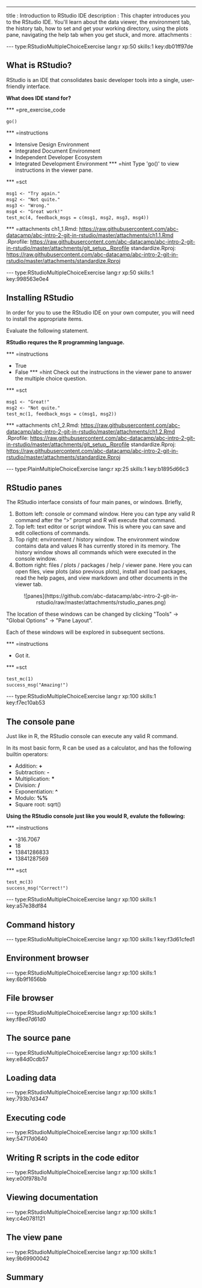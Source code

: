 ---
title       : Introduction to RStudio IDE
description : This chapter introduces you to the RStudio IDE. You'll learn about the data viewer, the environment tab, the history tab, how to set and get your working directory, using the plots pane, navigating the help tab when you get stuck, and more.
attachments :


--- type:RStudioMultipleChoiceExercise lang:r xp:50 skills:1 key:db01ff97de
## What is RStudio?

RStudio is an IDE that consolidates basic developer tools into a single, user-friendly interface.

<strong>What does IDE stand for?</strong>

*** =pre_exercise_code
```{r}
go()
```

*** =instructions
- Intensive Design Environment
- Integrated Document Environment
- Independent Developer Ecosystem
- Integrated Development Environment
*** =hint
Type 'go()' to view instructions in the viewer pane.

*** =sct
```{r,eval=FALSE}
msg1 <- "Try again."
msg2 <- "Not quite."
msg3 <- "Wrong."
msg4 <- "Great work!"
test_mc(4, feedback_msgs = c(msg1, msg2, msg3, msg4))
```

*** =attachments
ch1_1.Rmd: https://raw.githubusercontent.com/abc-datacamp/abc-intro-2-git-in-rstudio/master/attachments/ch1.1.Rmd
.Rprofile: https://raw.githubusercontent.com/abc-datacamp/abc-intro-2-git-in-rstudio/master/attachments/git_setup_.Rprofile
standardize.Rproj: https://raw.githubusercontent.com/abc-datacamp/abc-intro-2-git-in-rstudio/master/attachments/standardize.Rproj

--- type:RStudioMultipleChoiceExercise lang:r xp:50 skills:1 key:998563e0e4
## Installing RStudio

In order for you to use the RStudio IDE on your own computer, you will need to install the appropriate items.

Evaluate the following statement.


<strong>RStudio requres the R programming language.</strong>

*** =instructions
- True
- False
*** =hint
Check out the instructions in the viewer pane to answer the multiple choice question.

*** =sct
```{r,eval=FALSE}
msg1 <- "Great!"
msg2 <- "Not quite."
test_mc(1, feedback_msgs = c(msg1, msg2))
```
*** =attachments
ch1_2.Rmd: https://raw.githubusercontent.com/abc-datacamp/abc-intro-2-git-in-rstudio/master/attachments/ch1.2.Rmd
.Rprofile: https://raw.githubusercontent.com/abc-datacamp/abc-intro-2-git-in-rstudio/master/attachments/git_setup_.Rprofile
standardize.Rproj: https://raw.githubusercontent.com/abc-datacamp/abc-intro-2-git-in-rstudio/master/attachments/standardize.Rproj


--- type:PlainMultipleChoiceExercise lang:r xp:25 skills:1 key:b1895d66c3
## RStudio panes

The RStudio interface consists of four main panes, or windows.  Briefly,

1. Bottom left: console or command window. Here you can type any valid R command after the “>” prompt and R will execute that command. 
2. Top left: text editor or script window. This is where you can save and edit collections of commands.
3. Top right: environment / history window.  The environment window contains data and values R has currently stored in its memory. The history window shows all commands which were executed in the console window.
4. Bottom right: files / plots / packages / help / viewer pane. Here you can open files, view plots (also previous plots), install and load packages, read the help pages, and view markdown and other documents in the viewer tab.

<center>![panes](https://github.com/abc-datacamp/abc-intro-2-git-in-rstudio/raw/master/attachments/rstudio_panes.png)</center>

The location of these windows can be changed by clicking "Tools" -> "Global Options" -> "Pane Layout".

Each of these windows will be explored in subsequent sections. 

*** =instructions
- Got it.

*** =sct
```{r}
test_mc(1)
success_msg("Amazing!")
```

--- type:RStudioMultipleChoiceExercise lang:r xp:100 skills:1 key:f7ec10ab53
## The console pane
Just like in R, the RStudio console can execute any valid R command.  

In its most basic form, R can be used as a calculator, and has the following builtin operators:

- Addition: **+**
- Subtraction: **-**
- Multiplication: **\***
- Division: **/**
- Exponentiation: **^**
- Modulo: **%%**
- Square root: sqrt()

<strong>Using the RStudio console just like you would R, evalute the following:</strong>


*** =instructions
- -316.7067
- 18
- 13841286833
- 13841287569

*** =sct
```{r}
test_mc(3)
success_msg("Correct!")
```

--- type:RStudioMultipleChoiceExercise lang:r xp:100 skills:1 key:a57e38df84
## Command history

--- type:RStudioMultipleChoiceExercise lang:r xp:100 skills:1 key:f3d61cfed1
## Environment browser

--- type:RStudioMultipleChoiceExercise lang:r xp:100 skills:1 key:6b9f1656bb
## File browser

--- type:RStudioMultipleChoiceExercise lang:r xp:100 skills:1 key:f8ed7d61d0
## The source pane

--- type:RStudioMultipleChoiceExercise lang:r xp:100 skills:1 key:e84d0cdb57
## Loading data

--- type:RStudioMultipleChoiceExercise lang:r xp:100 skills:1 key:793b7d3447
## Executing code

--- type:RStudioMultipleChoiceExercise lang:r xp:100 skills:1 key:54717d0640
## Writing R scripts in the code editor

--- type:RStudioMultipleChoiceExercise lang:r xp:100 skills:1 key:e00f978b7d
## Viewing documentation 

--- type:RStudioMultipleChoiceExercise lang:r xp:100 skills:1 key:c4e0781121
## The view pane 

--- type:RStudioMultipleChoiceExercise lang:r xp:100 skills:1 key:9b69900042
## Summary

